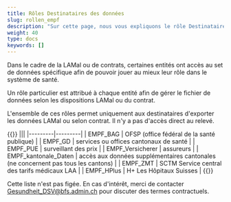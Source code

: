 ```yaml
---
title: Rôles Destinataires des données
slug: rollen_empf
description: "Sur cette page, nous vous expliquons le rôle Destinataire de données (EMPF)."
weight: 40
type: docs
keywords: []
---
```


Dans le cadre de la LAMal ou de contrats, certaines entités ont accès au set de données spécifique afin de pouvoir jouer au mieux leur rôle dans le système de santé.

Un rôle particulier est attribué à chaque entité afin de gérer le fichier de données selon les dispositions LAMal ou du contrat. 

L'ensemble de ces rôles permet uniquement aux destinataires d'exporter les données LAMal ou selon contrat. Il n'y a pas d'accès direct au relevé. 

{{<markdown>}}
|||
|---------|---------|
| EMPF_BAG | OFSP (office fédéral de la santé publique) |
| EMPF_GD | services ou offices cantonaux de santé |
| EMPF_PUE | surveillant des prix |
| EMPF_Versicherer | assureurs |
| EMPF_kantonale_Daten | accès aux données supplémentaires cantonales (ne concernent pas tous les cantons) |
| EMPF_ZMT | SCTM Service central des tarifs médicaux LAA |
| EMPF_HPlus | H+ Les Hôpitaux Suisses |
{{</markdown>}}

Cette liste n'est pas figée. En cas d'intérêt, merci de contacter <Gesundheit_DSV@bfs.admin.ch> pour discuter des termes contractuels.

